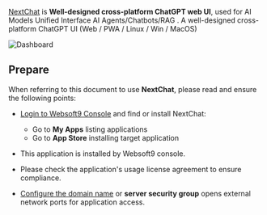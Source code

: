 [NextChat](https://nextchat.dev) is **Well-designed cross-platform ChatGPT web UI**, used for AI Models Unified Interface AI Agents/Chatbots/RAG . A well-designed cross-platform ChatGPT UI (Web / PWA / Linux / Win / MacOS)


![Dashboard](https://libs.websoft9.com/Websoft9/DocsPicture/zh/nextchat/nextchat-gui-websoft9.png)


## Prepare

When referring to this document to use **NextChat**, please read and ensure the following points:

- [Login to Websoft9 Console](./login-console) and find or install NextChat:
  - Go to **My Apps** listing applications 
  - Go to **App Store** installing target application

- This application is installed by Websoft9 console.


- Please check the application's usage license agreement to ensure compliance.


- [Configure the domain name](./domain-set) or **server security group** opens external network ports for application access.